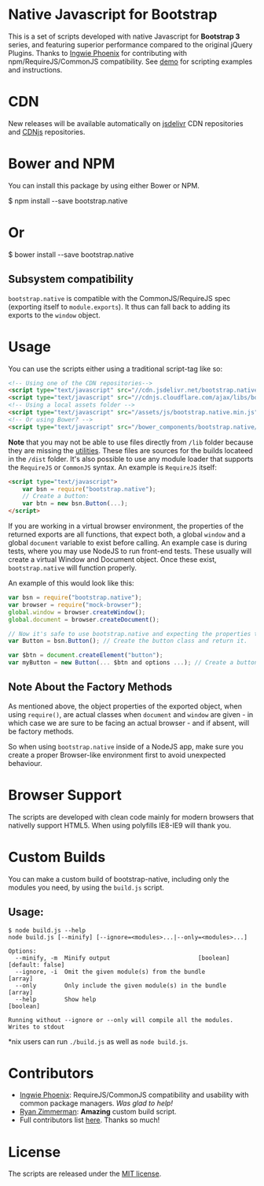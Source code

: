 # Native Javascript for Bootstrap
This is a set of scripts developed with native Javascript for <strong>Bootstrap 3</strong> series, and featuring superior performance compared to the original jQuery Plugins. Thanks to [Ingwie Phoenix](https://github.com/IngwiePhoenix) for contributing with npm/RequireJS/CommonJS compatibility.
See <a href="http://thednp.github.io/bootstrap.native/">demo</a> for scripting examples and instructions.

# CDN
New releases will be available automatically on <a href="http://www.jsdelivr.com/#!bootstrap.native">jsdelivr</a> CDN repositories and <a href="https://cdnjs.com/libraries/bootstrap.native">CDNjs</a> repositories.

# Bower and NPM
You can install this package by using either Bower or NPM.

$ npm install --save bootstrap.native
# Or
$ bower install --save bootstrap.native

## Subsystem compatibility
`bootstrap.native` is compatible with the CommonJS/RequireJS spec (exporting itself to `module.exports`). It thus can fall back to adding its exports to the `window` object.

# Usage
You can use the scripts either using a traditional script-tag like so:

```html
<!-- Using one of the CDN repositories-->
<script type="text/javascript" src="//cdn.jsdelivr.net/bootstrap.native/1.0.5/bootstrap-native.min.js"></script>
<script type="text/javascript" src="//cdnjs.cloudflare.com/ajax/libs/bootstrap.native/1.0.5/bootstrap-native.min.js"></script>
<!-- Using a local assets folder -->
<script type="text/javascript" src="/assets/js/bootstrap.native.min.js"></script>
<!-- Or using Bower? -->
<script type="text/javascript" src="/bower_components/bootstrap.native/dist/bootstrap-native.min.js"></script>
```

**Note** that you may not be able to use files directly from `/lib` folder because they are missing the [utilities](https://github.com/thednp/bootstrap.native/blob/master/lib/utils.js). These files are sources for the builds locateed in the `/dist` folder. It's also possible to use any module loader that supports the `RequireJS` or `CommonJS` syntax. An example is `RequireJS` itself:

```html
<script type="text/javascript">
    var bsn = require("bootstrap.native");
    // Create a button:
    var btn = new bsn.Button(...);
</script>
```

If you are working in a virtual browser environment, the properties of the returned exports are all functions, that expect both, a global `window` and a global `document` variable to exist before calling. An example case is during tests, where you may use NodeJS to run front-end tests. These usually will create a virtual Window and Document object. Once these exist, `bootstrap.native` will function properly.

An example of this would look like this:

```javascript
var bsn = require("bootstrap.native");
var browser = require("mock-browser");
global.window = browser.createWindow();
global.document = browser.createDocument();

// Now it's safe to use bootstrap.native and expecting the properties to be the actual component classes.
var Button = bsn.Button(); // Create the button class and return it.

var $btn = document.createElement("button");
var myButton = new Button(... $btn and options ...); // Create a button and do a test.
```


## Note About the Factory Methods
As mentioned above, the object properties of the exported object, when using `require()`, are actual classes when `document` and `window` are given - in which case we are sure to be facing an actual browser - and if absent, will be factory methods.

So when using `bootstrap.native` inside of a NodeJS app, make sure you create a proper Browser-like environment first to avoid unexpected behaviour.

# Browser Support
The scripts are developed with clean code mainly for modern browsers that nativelly support HTML5. When using polyfills IE8-IE9 will thank you.

# Custom Builds
You can make a custom build of bootstrap-native, including only the modules you need, by using the `build.js` script.

## Usage:
```
$ node build.js --help
node build.js [--minify] [--ignore=<modules>...|--only=<modules>...]

Options:
  --minify, -m  Minify output                         [boolean] [default: false]
  --ignore, -i  Omit the given module(s) from the bundle                 [array]
  --only        Only include the given module(s) in the bundle           [array]
  --help        Show help                                              [boolean]

Running without --ignore or --only will compile all the modules.
Writes to stdout
```

\*nix users can run `./build.js` as well as `node build.js`.

# Contributors
- [Ingwie Phoenix](https://github.com/IngwiePhoenix): RequireJS/CommonJS compatibility and usability with common package managers. _Was glad to help!_
- [Ryan Zimmerman](https://github.com/RyanZim): **Amazing** custom build script.
- Full contributors list [here](https://github.com/thednp/bootstrap.native/graphs/contributors). Thanks so much!

# License
The scripts are released under the [MIT license](https://github.com/thednp/bootstrap.native/blob/master/LICENSE).
